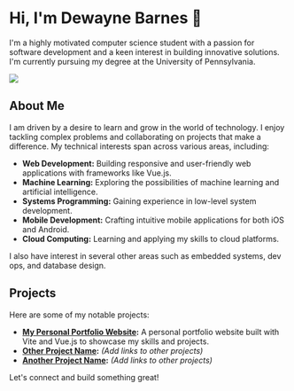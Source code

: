 # Hi, I'm Dewayne Barnes 👋

I'm a highly motivated computer science student with a passion for software development and a keen interest in building innovative solutions. I'm currently pursuing my degree at the University of Pennsylvania.

![](https://komarev.com/ghpvc/?username=Evanition)

## About Me

I am driven by a desire to learn and grow in the world of technology. I enjoy tackling complex problems and collaborating on projects that make a difference. My technical interests span across various areas, including:

*   **Web Development:** Building responsive and user-friendly web applications with frameworks like Vue.js.
*   **Machine Learning:** Exploring the possibilities of machine learning and artificial intelligence.
*   **Systems Programming:** Gaining experience in low-level system development.
*   **Mobile Development:** Crafting intuitive mobile applications for both iOS and Android.
*   **Cloud Computing:** Learning and applying my skills to cloud platforms.

I also have interest in several other areas such as embedded systems, dev ops, and database design.

## Projects

Here are some of my notable projects:

*   **[My Personal Portfolio Website](https://github.com/Evanition/my-portfolio):** A personal portfolio website built with Vite and Vue.js to showcase my skills and projects.
*   **[Other Project Name](https://github.com/Evanition/other-project-repo):** *(Add links to other projects)*
*   **[Another Project Name](https://github.com/Evanition/another-project-repo):** *(Add links to other projects)*


Let's connect and build something great!

<!-- [[![Anurag's GitHub stats](https://github-readme-stats.vercel.app/api?username=Evanition)](https://github.com/anuraghazra/github-readme-stats)]: # -->

<!-- [![trophy](https://github-profile-trophy.vercel.app/?username=Evanition)](https://github.com/ryo-ma/github-profile-trophy)]: # -->

<!-- [[![GitHub Streak](https://github-readme-streak-stats.herokuapp.com/?user=Evanition)](https://git.io/streak-stats)]: # -->


